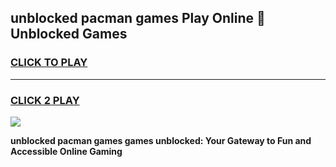 
## unblocked pacman games Play Online 👋 Unblocked Games
<h3>
<a href="https://premium.freeplayer.one?title=unblocked_pacman_games&ref=19F">CLICK TO PLAY</a></h3>
<hr>

<h3>
<a href="https://premium.freeplayer.one?title=unblocked_pacman_games&ref=19F">CLICK 2 PLAY</a>
  
</h3>

<a href="https://premium.freeplayer.one?title=unblocked_pacman_games&ref=19F"><img src="https://clearcache.store/games.png"></a>


**unblocked pacman games games unblocked: Your Gateway to Fun and Accessible Online Gaming**
